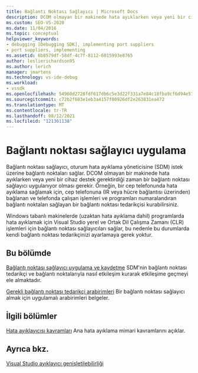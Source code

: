 ```yaml
---
title: Bağlantı Noktası Sağlayıcı | Microsoft Docs
description: DCOM olmayan bir makinede hata ayıklarken veya yeni bir cihaz için destek gerektiğinde gerekli olan bir bağlantı noktası sağlayıcı uygulama hakkında bilgi alın.
ms.custom: SEO-VS-2020
ms.date: 11/04/2016
ms.topic: conceptual
helpviewer_keywords:
- debugging [Debugging SDK], implementing port suppliers
- port suppliers, implementing
ms.assetid: 6b8579df-58df-4c7f-8112-6015993e8765
author: leslierichardson95
ms.author: lerich
manager: jmartens
ms.technology: vs-ide-debug
ms.workload:
- vssdk
ms.openlocfilehash: 54960d2728fdf617db6c5e3d22f331a7e84c18fba9cf6d94e5140dab45e2916c
ms.sourcegitcommit: c72b2f603e1eb3a4157f00926df2e263831ea472
ms.translationtype: MT
ms.contentlocale: tr-TR
ms.lasthandoff: 08/12/2021
ms.locfileid: "121361138"
---
```

# <a name="implement-a-port-supplier"></a>Bağlantı noktası sağlayıcı uygulama
Bağlantı noktası sağlayıcı, oturum hata ayıklama yöneticisine (SDM) istek üzerine bağlantı noktaları sağlar. DCOM olmayan bir makinede hata ayıklarken veya yeni bir cihaz destek gerektirdiği zaman bir bağlantı noktası sağlayıcı uygulanıyor olması gerekir. Örneğin, bir cep telefonunda hata ayıklama sağlamak için, cep telefonuna (IR veya hücre bağlantısı üzerinden) bağlanan ve telefonda çalışan işlemleri ve programları numaralandıran bağlantı noktaları sağlayan bir bağlantı noktası tedarikçisi kurabilirsiniz.

 Windows tabanlı makinelerde (uzaktan hata ayıklama dahil) programlarda hata ayıklamak için Visual Studio yerel ve Ortak Dil Çalışma Zamanı (CLR) işlemleri için bağlantı noktası sağlayıcıları sağlar, bu nedenle bu durumlarda kendi bağlantı noktası tedarikçinizi ayarlamaya gerek yoktur.

## <a name="in-this-section"></a>Bu bölümde
 [Bağlantı noktası sağlayıcı uygulama ve kaydetme](../../extensibility/debugger/implementing-and-registering-a-port-supplier.md) SDM'nin bağlantı noktası tedarikçi ve bağlantı noktalarıyla nasıl etkileşim kurarak etkileşime geçmeyi ele almaktadır.

 [Gerekli bağlantı noktası tedarikçi arabirimleri](../../extensibility/debugger/required-port-supplier-interfaces.md) Bir bağlantı noktası sağlayıcı almak için uygulamalı arabirimleri belgeler.

## <a name="related-sections"></a>İlgili bölümler
 [Hata ayıklayıcısı kavramları](../../extensibility/debugger/debugger-concepts.md) Ana hata ayıklama mimari kavramlarını açıklar.

## <a name="see-also"></a>Ayrıca bkz.
 [Visual Studio ayıklayıcı genişletilebilirliği](../../extensibility/debugger/visual-studio-debugger-extensibility.md)
